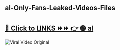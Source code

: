 
 ## al-Only-Fans-Leaked-Videos-Files

# <h2><a href="https://mediaupload.pro?al">🔗 Click to LINKS ⏩⏩ 👉 🟢 al </a></h2>

<a href="https://mediaupload.pro?al" rel="nofollow" data-target="animated-image.originalLink"><img src="https://i.ibb.co.com/xMMVF88/686577567.gif" alt="Viral Video Original" style="max-width: 100%; display: inline-block;" data-target="animated-image.originalImage"></a>